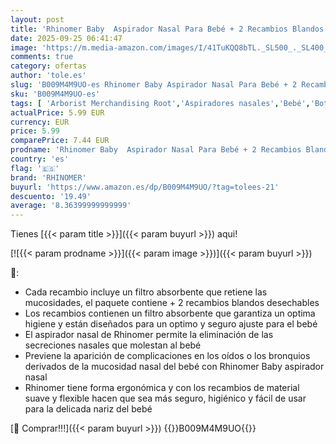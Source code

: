 ```yaml
---
layout: post
title: 'Rhinomer Baby  Aspirador Nasal Para Bebé + 2 Recambios Blandos Desechables Con Filtro Absorvente  Para Aspirar Mucosidad Nasal'
date: 2025-09-25 06:41:47
image: 'https://m.media-amazon.com/images/I/41TuKQQ8bTL._SL500_._SL400_.jpg'
comments: true
category: ofertas
author: 'tole.es'
slug: 'B009M4M9UO-es Rhinomer Baby Aspirador Nasal Para Bebé + 2 Recambios...'
sku: 'B009M4M9UO-es'
tags: [ 'Arborist Merchandising Root','Aspiradores nasales','Bebé','Botiquín de Amazon','Cuidado de oídos y nariz','Higiene','Higiene y cuidado','Salud y cuidado personal','Self Service','Special Features Stores','baby','bebé','d1f558da-03d3-4105-8a50-454423a601fb_0','d1f558da-03d3-4105-8a50-454423a601fb_3401','rhinomer','🇪🇸', ]
actualPrice: 5.99 EUR
currency: EUR
price: 5.99
comparePrice: 7.44 EUR
prodname: 'Rhinomer Baby  Aspirador Nasal Para Bebé + 2 Recambios Blandos Desechables Con Filtro Absorvente  Para Aspirar Mucosidad Nasal'
country: 'es'
flag: '🇪🇸'
brand: 'RHINOMER'
buyurl: 'https://www.amazon.es/dp/B009M4M9UO/?tag=tolees-21'
descuento: '19.49'
average: '8.36399999999999'
---
```


Tienes [{{< param title >}}]({{< param buyurl >}}) aqui!

[![{{< param prodname >}}]({{< param image >}})]({{< param buyurl >}})

🔎:

- Cada recambio incluye un filtro absorbente que retiene las mucosidades, el paquete contiene + 2 recambios blandos desechables
- Los recambios contienen un filtro absorbente que garantiza un optima higiene y están diseñados para un optimo y seguro ajuste para el bebé
- El aspirador nasal de Rhinomer permite la eliminación de las secreciones nasales que molestan al bebé
- Previene la aparición de complicaciones en los oídos o los bronquios derivados de la mucosidad nasal del bebé con Rhinomer Baby aspirador nasal
- Rhinomer tiene forma ergonómica y con los recambios de material suave y flexible hacen que sea más seguro, higiénico y fácil de usar para la delicada nariz del bebé

[🛒 Comprar!!!]({{< param buyurl >}})
{{<world>}}B009M4M9UO{{</world>}}
